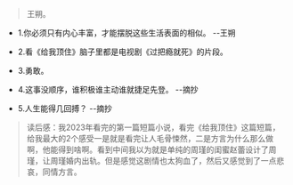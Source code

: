 >王朔。

- 1.你必须只有内心丰富，才能摆脱这些生活表面的相似。 --王朔

- 2.看《给我顶住》脑子里都是电视剧《过把瘾就死》的片段。

- 3.勇敢。

- 4.这事没顺序，谁积极谁主动谁就捷足先登。 --摘抄

- 5.人生能得几回搏？ --摘抄

>读后感：我2023年看完的第一篇短篇小说，看完《给我顶住》这篇短篇，给我最大的2个感受一是就是看完让人毛骨悚然，二是方言为什么那么做啊，他能得到啥啊。看到中间我以为就是单纯的周瑾的闺蜜赵蕾设计了周瑾，让周瑾婚内出轨。但是感觉这剧情也太狗血了，然后又感觉到了一点悲哀，同情方言。

